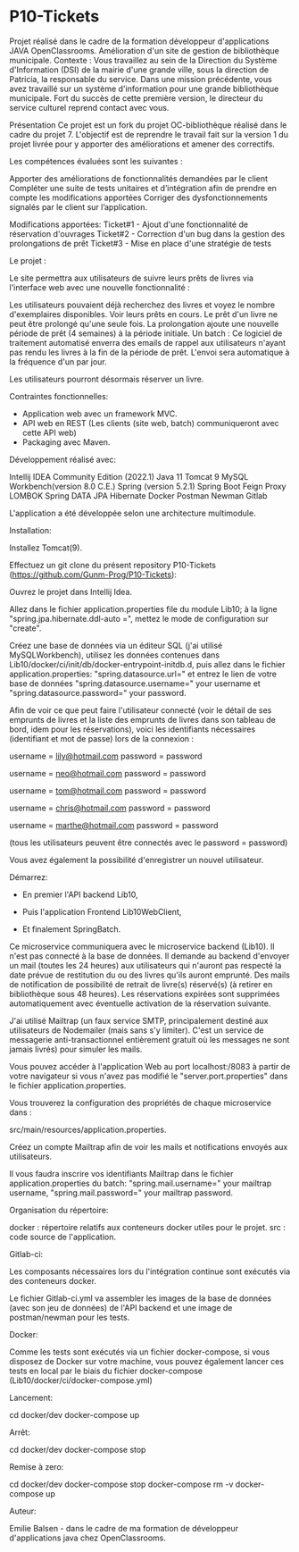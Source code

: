 # P10-Tickets
Projet réalisé dans le cadre de la formation développeur d'applications JAVA OpenClassrooms. Amélioration d'un site de gestion de bibliothèque municipale. Contexte : Vous travaillez au sein de la Direction du Système d'Information (DSI) de la mairie d'une grande ville, sous la direction de Patricia, la responsable du service. Dans une mission précédente, vous avez travaillé sur un système d'information pour une grande bibliothèque municipale. Fort du succès de cette première version, le directeur du service culturel reprend contact avec vous.

Présentation
Ce projet est un fork du projet OC-bibliothèque réalisé dans le cadre du projet 7. L'objectif est de reprendre le travail fait sur la version 1 du projet livrée pour y apporter des améliorations et amener des correctifs.

Les compétences évaluées sont les suivantes :

Apporter des améliorations de fonctionnalités demandées par le client
Compléter une suite de tests unitaires et d’intégration afin de prendre en compte les modifications apportées
Corriger des dysfonctionnements signalés par le client sur l’application.

Modifications apportées:
Ticket#1 - Ajout d'une fonctionnalité de réservation d'ouvrages
Ticket#2 - Correction d'un bug dans la gestion des prolongations de prêt
Ticket#3 - Mise en place d'une stratégie de tests


Le projet :

Le site permettra aux utilisateurs de suivre leurs prêts de livres via l'interface web avec une nouvelle fonctionnalité :

Les utilisateurs pouvaient déjà recherchez des livres et voyez le nombre d'exemplaires disponibles. Voir leurs prêts en cours. Le prêt d'un livre ne peut être prolongé qu'une seule fois. La prolongation ajoute une nouvelle période de prêt (4 semaines) à la période initiale.
 Un batch : Ce logiciel de traitement automatisé enverra des emails de rappel aux utilisateurs n'ayant pas rendu les livres à la fin de la période de prêt. L'envoi sera automatique à la fréquence d'un par jour.

Les utilisateurs pourront désormais réserver un livre. 


Contraintes fonctionnelles:

- Application web avec un framework MVC.
- API web en REST (Les clients (site web, batch) communiqueront avec cette API web) 
- Packaging avec Maven.


Développement réalisé avec:

Intellij IDEA Community Edition (2022.1)
Java 11
Tomcat 9
MySQL Workbench(version 8.0 C.E.)
Spring (version 5.2.1)
Spring Boot
Feign Proxy
LOMBOK
Spring DATA JPA Hibernate
Docker
Postman
Newman
Gitlab

L'application a été développée selon une architecture multimodule.


Installation:

Installez Tomcat(9).

Effectuez un git clone du présent repository P10-Tickets (https://github.com/Gunm-Prog/P10-Tickets):

Ouvrez le projet dans Intellij Idea.

Allez dans le fichier application.properties file du module Lib10; à la ligne "spring.jpa.hibernate.ddl-auto =", mettez le mode de configuration sur "create".

Créez une base de données via un éditeur SQL (j'ai utilisé MySQLWorkbench), utilisez les données contenues dans Lib10/docker/ci/init/db/docker-entrypoint-initdb.d, puis allez dans le fichier application.properties: "spring.datasource.url=" et entrez le lien de votre base de données "spring.datasource.username=" your username et "spring.datasource.password=" your password.


Afin de voir ce que peut faire l'utilisateur connecté (voir le détail de ses emprunts de livres et la liste des emprunts de livres dans son tableau de bord, idem pour les réservations), voici les identifiants nécessaires (identifiant et mot de passe) lors de la connexion :

username = lily@hotmail.com password = password

username = neo@hotmail.com password = password

username = tom@hotmail.com password = password

username = chris@hotmail.com password = password

username = marthe@hotmail.com password = password

(tous les utilisateurs peuvent être connectés avec le password = password)

Vous avez également la possibilité d'enregistrer un nouvel utilisateur.


Démarrez:

- En premier l'API backend Lib10,

- Puis l'application Frontend Lib10WebClient,

- Et finalement SpringBatch.

Ce microservice communiquera avec le microservice backend (Lib10). Il n'est pas connecté à la base de données. Il demande au backend d'envoyer un mail (toutes les 24 heures) aux utilisateurs qui n'auront pas respecté la date prévue de restitution du ou des livres qu'ils auront emprunté.  Des mails de notification de possibilité de retrait de livre(s) réservé(s) (à retirer en bibliothèque sous 48 heures). Les réservations expirées sont supprimées automatiquement avec éventuelle activation de la réservation suivante.
 
J'ai utilisé Mailtrap (un faux service SMTP, principalement destiné aux utilisateurs de Nodemailer (mais sans s'y limiter). C'est un service de messagerie anti-transactionnel entièrement gratuit où les messages ne sont jamais livrés) pour simuler les mails.


Vous pouvez accéder à l'application Web au port localhost:/8083 à partir de votre navigateur si vous n'avez pas modifié le "server.port.properties" dans le fichier application.properties.

Vous trouverez la configuration des propriétés de chaque microservice dans :

src/main/resources/application.properties.

Créez un compte Mailtrap afin de voir les mails et notifications envoyés aux utilisateurs. 

Il vous faudra inscrire vos identifiants Mailtrap dans le fichier application.properties du batch: "spring.mail.username=" your mailtrap username, "spring.mail.password=" your mailtrap password.


Organisation du répertoire:

docker : répertoire relatifs aux conteneurs docker utiles pour le projet.
src : code source de l'application.


Gitlab-ci:

Les composants nécessaires lors du l'intégration continue sont exécutés via des conteneurs docker. 


Le fichier Gitlab-ci.yml va assembler les images de la base de données (avec son jeu de données) de l'API backend et une image de postman/newman pour les tests.


Docker:

Comme les tests sont exécutés via un fichier docker-compose, si vous disposez de Docker sur votre machine, vous pouvez également lancer ces tests en local par le biais du fichier docker-compose (Lib10/docker/ci/docker-compose.yml)

Lancement:

cd docker/dev
docker-compose up


Arrêt:

cd docker/dev
docker-compose stop


Remise à zero:

cd docker/dev
docker-compose stop
docker-compose rm -v
docker-compose up


Auteur:

Emilie Balsen - dans le cadre de ma formation de développeur d'applications java chez OpenClassrooms.
